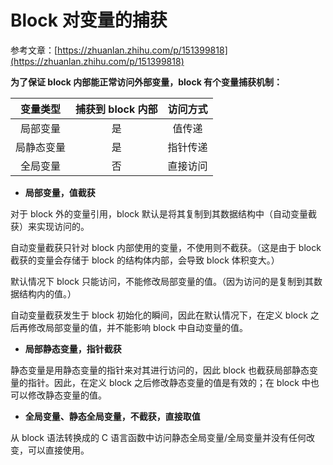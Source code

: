 # Block 对变量的捕获

参考文章：[https://zhuanlan.zhihu.com/p/151399818](https://zhuanlan.zhihu.com/p/151399818)

**为了保证 block 内部能正常访问外部变量，block 有个变量捕获机制：**

| 变量类型 | 捕获到 block 内部 | 访问方式 |
|:-:|:-:|:-:|
| 局部变量 | 是 | 值传递 |
| 局静态变量 | 是 | 指针传递 |
| 全局变量 | 否 | 直接访问 |

- **局部变量，值截获**

对于 block 外的变量引用，block 默认是将其复制到其数据结构中（自动变量截获）来实现访问的。

自动变量截获只针对 block 内部使用的变量，不使用则不截获。（这是由于 block 截获的变量会存储于 block 的结构体内部，会导致 block 体积变大。）

默认情况下 block 只能访问，不能修改局部变量的值。（因为访问的是复制到其数据结构内的值。）

自动变量截获发生于 block 初始化的瞬间，因此在默认情况下，在定义 block 之后再修改局部变量的值，并不能影响 block 中自动变量的值。

- **局部静态变量，指针截获**

静态变量是用静态变量的指针来对其进行访问的，因此 block 也截获局部静态变量的指针。因此，在定义 block 之后修改静态变量的值是有效的；在 block 中也可以修改静态变量的值。

- **全局变量、静态全局变量，不截获，直接取值**

从 block 语法转换成的 C 语言函数中访问静态全局变量/全局变量并没有任何改变，可以直接使用。


